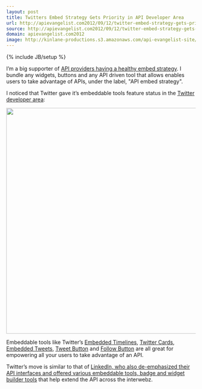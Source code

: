 ```yaml
---
layout: post
title: Twitters Embed Strategy Gets Priority in API Developer Area
url: http://apievangelist.com2012/09/12/twitter-embed-strategy-gets-priority-in-api-developer-area/
source: http://apievangelist.com2012/09/12/twitter-embed-strategy-gets-priority-in-api-developer-area/
domain: apievangelist.com2012
image: http://kinlane-productions.s3.amazonaws.com/api-evangelist-site/blog/twitter-bird-light.png
---
```

{% include JB/setup %}<p>
     I’m a big supporter of <a title="API providers having a healthy embed strategy" href="/2011/05/04/does-your-e-commerce-marketplace-have-an-embed-strategy/">API providers having a healthy embed strategy</a>. I bundle any widgets, buttons and any API driven tool that allows enables users to take advantage of APIs, under the label, "API embed strategy".
</p>
<p>
     I noticed that Twitter gave it’s embeddable tools feature status in the <a href="https://dev.twitter.com/">Twitter developer area</a>:
</p>
<p>
     <a href="https://dev.twitter.com/" target="_blank"><img src="https://s3.amazonaws.com/kinlane-productions/twitter/Twitter-Developers-Embed.png"  width="600" /></a>
</p>
<p>
     Embeddable tools like Twitter’s <a href="https://dev.twitter.com/docs/embedded-timelines">Embedded Timelines</a>, <a href="https://dev.twitter.com/docs/cards">Twitter Cards</a>, <a href="https://dev.twitter.com/docs/embedded-tweets">Embedded Tweets</a>, <a href="https://dev.twitter.com/docs/tweet-button">Tweet Button</a> and <a href="https://dev.twitter.com/docs/follow-button">Follow Button</a> are all great for empowering all your users to take advantage of an API.
</p>
<p>
     Twitter’s move is similar to that of <a href="/2011/04/13/linkedin-api-platform-and-the-evolution-of-the-api/">LinkedIn, who also de-emphasized their API interfaces and offered various embeddable tools, badge and widget builder tools</a> that help extend the API across the interwebz.
</p>
